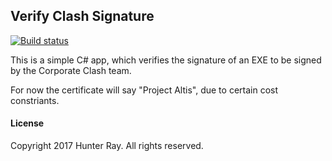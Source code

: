 ## Verify Clash Signature

[![Build status](https://ci.appveyor.com/api/projects/status/1qlci4jyxmqmekqq/branch/master?svg=true)](https://ci.appveyor.com/project/judge2020/verifyclashsignature/branch/master)


This is a simple C# app, which verifies the signature of an EXE to be signed by the Corporate Clash team.

For now the certificate will say "Project Altis", due to certain cost constriants.


#### License

Copyright 2017 Hunter Ray. All rights reserved.
